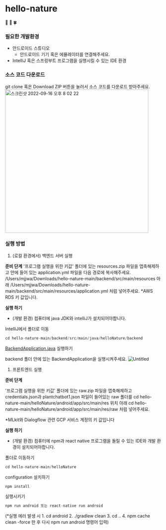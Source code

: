 # hello-nature
:green_heart: :herb: :four_leaf_clover:
### 필요한 개발환경

- 안드로이드 스튜디오
    - 안드로이드 기기 혹은 에뮬레이터를 연결해주세요.
- IntelliJ 혹은 스프링부트 프로그램을 실행시킬 수 있는 IDE 환경

### 소스 코드 다운로드

git clone 혹은 Download ZIP 버튼을 눌러서 소스 코드를 다운로드 받아주세요.
<img width="462" alt="스크린샷 2022-09-16 오후 8 02 22" src="https://user-images.githubusercontent.com/49024958/190628602-956f0dc9-fa55-4d95-85d1-95c4c3692df1.png">

### 실행 방법

1. (로컬 환경에서) 백엔드 서버 실행

**준비 단계**
'프로그램 실행을 위한 키값' 폴더에 있는 resources.zip 파일을 앱축해제하고 안에 들어 있는 application.yml 파일을 다음 경로에 복사해주세요.
/Users/mjjwa/Downloads/hello-nature-main/backend/src/main/resources 아래
/Users/mjjwa/Downloads/hello-nature-main/backend/src/main/resources/application.yml 처럼 넣어주세요.
*AWS RDS 키 값입니다. 

**실행 하기**

- (개발 환경) 컴퓨터에 java JDK와 intelliJ가 설치되어야합니다.

IntelliJ에서 폴더로 이동

```jsx
cd hello-nature-main/backend/src/main/java/helloNature/backend
```

[BackendApplication.java](http://BackendApplication.java) 실행하기 

backend 폴더 안에 있는 BackendApplication을 실행시켜주세요.
![Untitled](https://user-images.githubusercontent.com/49024958/190628549-07fa9281-0423-4312-95ff-018e7487775b.png)



1. 프론트엔드 실행 

**준비 단계**

'프로그램 실행을 위한 키값' 폴더에 있는 raw.zip 파일을 앱축해제하고 credentials.json과 plantchatbot1.json 파일이 들어있는 raw 폴더를 
cd hello-nature-main/helloNature/android/app/src/main/res 위치 아래 
cd hello-nature-main/helloNature/android/app/src/main/res/raw 처럼 넣어주세요. 

*MLkit와 Dialogflow 관련  GCP 서비스 계정의 키 값입니다

**실행 하기**

- (개발 환경) 컴퓨터에 npm과 react native 프로그램을 돌릴 수 있는 IDE와 개발 환경이 설치되어야합니다.

폴더로 이동하기

```jsx
cd hello-nature-main/helloNature
```

configuration 설치하기

```jsx
npm install 
```

실행시키기 

```jsx
npm run android 또는 react-native run android
```

(*실행 에러 발생 시 1. cd android 2. ./gradlew clean 3. cd .. 4. npm cache clean -force 한 후 다시 npm run android 명령어 입력)
